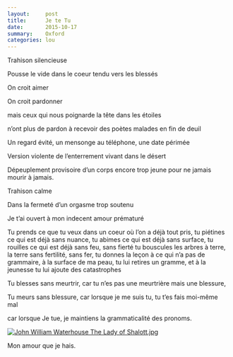 ```yaml
---
layout:     post
title:      Je te Tu  
date:       2015-10-17
summary:    Oxford  
categories: lou  
---
```



Trahison silencieuse  

Pousse le vide dans le coeur tendu vers les blessés 

On croit aimer 

On croit pardonner 

mais ceux qui nous poignarde la tête dans les étoiles 

n’ont plus de pardon à recevoir des poètes malades en fin de deuil 

Un regard évité, un mensonge au téléphone, une date périmée 

Version violente de l’enterrement vivant dans le désert 

Dépeuplement provisoire d’un corps encore trop jeune pour ne jamais mourir à jamais. 

Trahison calme 

Dans la fermeté d’un orgasme trop soutenu 

Je t’ai ouvert à mon indecent amour prématuré  


Tu prends ce que tu veux dans un coeur où l’on a déjà tout pris, 
tu piétines ce qui est déjà sans nuance, tu abimes ce qui est déjà sans surface, 
tu rouilles ce qui est déjà sans feu, sans fierté tu bouscules les arbres à terre, 
la terre sans fertilité, sans fer, tu donnes la leçon à ce qui n’a pas de grammaire, 
à la surface de ma peau, tu lui retires un gramme, et à la jeunesse tu lui ajoute des catastrophes 


Tu blesses sans meurtrir, car tu n’es pas une meurtrière mais une blessure, 

Tu meurs sans blessure, car lorsque je me suis tu, tu t’es fais moi-même mal 

car lorsque Je tue, je maintiens la grammaticalité des pronoms. 

<a href="https://commons.wikimedia.org/wiki/File:John_William_Waterhouse_The_Lady_of_Shalott.jpg#/media/File:John_William_Waterhouse_The_Lady_of_Shalott.jpg"><img alt="John William Waterhouse The Lady of Shalott.jpg" src="https://upload.wikimedia.org/wikipedia/commons/thumb/7/70/John_William_Waterhouse_The_Lady_of_Shalott.jpg/1200px-John_William_Waterhouse_The_Lady_of_Shalott.jpg"></a>


Mon amour que je hais. 

